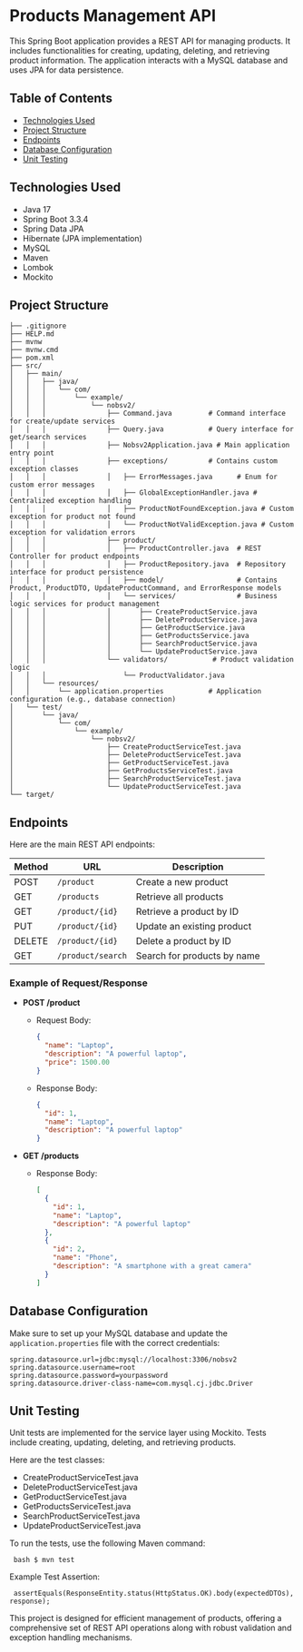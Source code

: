 # Products Management API

This Spring Boot application provides a REST API for managing products.
It includes functionalities for creating, updating, deleting, and retrieving product information. The application interacts with a MySQL database and uses JPA for data persistence.

## Table of Contents
- [Technologies Used](#technologies-used)
- [Project Structure](#project-structure)
- [Endpoints](#endpoints)
- [Database Configuration](#database-configuration)
- [Unit Testing](#unit-testing)

## Technologies Used
- Java 17
- Spring Boot 3.3.4
- Spring Data JPA
- Hibernate (JPA implementation)
- MySQL
- Maven
- Lombok
- Mockito

## Project Structure
```
├── .gitignore
├── HELP.md
├── mvnw
├── mvnw.cmd
├── pom.xml
├── src/
│   ├── main/
│   │   ├── java/
│   │   │   └── com/
│   │   │       └── example/
│   │   │           └── nobsv2/
│   │   │               ├── Command.java         # Command interface for create/update services
│   │   │               ├── Query.java           # Query interface for get/search services
│   │   │               ├── Nobsv2Application.java # Main application entry point
│   │   │               ├── exceptions/          # Contains custom exception classes
│   │   │               │   ├── ErrorMessages.java      # Enum for custom error messages
│   │   │               │   ├── GlobalExceptionHandler.java # Centralized exception handling
│   │   │               │   ├── ProductNotFoundException.java # Custom exception for product not found
│   │   │               │   └── ProductNotValidException.java # Custom exception for validation errors
│   │   │               ├── product/
│   │   │               │   ├── ProductController.java  # REST Controller for product endpoints
│   │   │               │   ├── ProductRepository.java  # Repository interface for product persistence
│   │   │               │   ├── model/                  # Contains Product, ProductDTO, UpdateProductCommand, and ErrorResponse models
│   │   │               │   └── services/               # Business logic services for product management
│   │   │               │       ├── CreateProductService.java
│   │   │               │       ├── DeleteProductService.java
│   │   │               │       ├── GetProductService.java
│   │   │               │       ├── GetProductsService.java
│   │   │               │       ├── SearchProductService.java
│   │   │               │       └── UpdateProductService.java
│   │   │               └── validators/           # Product validation logic
│   │   │                   └── ProductValidator.java
│   │   └── resources/
│   │       └── application.properties           # Application configuration (e.g., database connection)
│   └── test/
│       └── java/
│           └── com/
│               └── example/
│                   └── nobsv2/
│                       ├── CreateProductServiceTest.java
│                       ├── DeleteProductServiceTest.java
│                       ├── GetProductServiceTest.java
│                       ├── GetProductsServiceTest.java
│                       ├── SearchProductServiceTest.java
│                       └── UpdateProductServiceTest.java
└── target/
```

## Endpoints
Here are the main REST API endpoints:

| Method | URL                | Description                 |
|--------|--------------------|-----------------------------|
| POST   | `/product`          | Create a new product        |
| GET    | `/products`         | Retrieve all products       |
| GET    | `/product/{id}`     | Retrieve a product by ID    |
| PUT    | `/product/{id}`     | Update an existing product  |
| DELETE | `/product/{id}`     | Delete a product by ID      |
| GET    | `/product/search`   | Search for products by name |

### Example of Request/Response
- **POST /product**
  - Request Body:
    ```json
    {
      "name": "Laptop",
      "description": "A powerful laptop",
      "price": 1500.00
    }
    ```
  - Response Body:
    ```json
    {
      "id": 1,
      "name": "Laptop",
      "description": "A powerful laptop"
    }
    ```

- **GET /products**
  - Response Body:
    ```json
    [
      {
        "id": 1,
        "name": "Laptop",
        "description": "A powerful laptop"
      },
      {
        "id": 2,
        "name": "Phone",
        "description": "A smartphone with a great camera"
      }
    ]
    ```

## Database Configuration
Make sure to set up your MySQL database and update the `application.properties` file with the correct credentials:

```properties
spring.datasource.url=jdbc:mysql://localhost:3306/nobsv2
spring.datasource.username=root
spring.datasource.password=yourpassword
spring.datasource.driver-class-name=com.mysql.cj.jdbc.Driver
```
## Unit Testing
Unit tests are implemented for the service layer using Mockito. Tests include creating, updating, deleting, and retrieving products.

Here are the test classes:

- CreateProductServiceTest.java
- DeleteProductServiceTest.java
- GetProductServiceTest.java
- GetProductsServiceTest.java
- SearchProductServiceTest.java
- UpdateProductServiceTest.java

To run the tests, use the following Maven command:
```
 bash $ mvn test
```
Example Test Assertion:
```
 assertEquals(ResponseEntity.status(HttpStatus.OK).body(expectedDTOs), response);
```
This project is designed for efficient management of products, offering a comprehensive set of REST API operations along with robust validation and exception handling mechanisms.